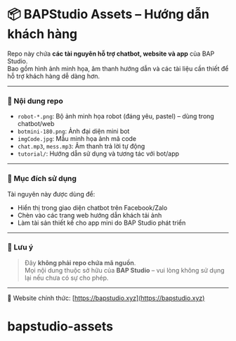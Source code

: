 # 📦 BAPStudio Assets – Hướng dẫn khách hàng

Repo này chứa **các tài nguyên hỗ trợ chatbot, website và app** của BAP Studio.  
Bao gồm hình ảnh minh họa, âm thanh hướng dẫn và các tài liệu cần thiết để hỗ trợ khách hàng dễ dàng hơn.

---

### 📂 Nội dung repo

- `robot-*.png`: Bộ ảnh minh họa robot (đáng yêu, pastel) – dùng trong chatbot/web
- `botmini-180.png`: Ảnh đại diện mini bot
- `imgCode.jpg`: Mẫu minh họa ảnh mã code
- `chat.mp3`, `mess.mp3`: Âm thanh trả lời tự động
- `tutorial/`: Hướng dẫn sử dụng và tương tác với bot/app

---

### 📌 Mục đích sử dụng

Tài nguyên này được dùng để:
- Hiển thị trong giao diện chatbot trên Facebook/Zalo
- Chèn vào các trang web hướng dẫn khách tải ảnh
- Làm tài sản thiết kế cho app mini do BAP Studio phát triển

---

### 🛑 Lưu ý

> Đây **không phải repo chứa mã nguồn**.  
> Mọi nội dung thuộc sở hữu của **BAP Studio** – vui lòng không sử dụng lại nếu chưa có sự cho phép.

---

📩 Website chính thức: [https://bapstudio.xyz](https://bapstudio.xyz)  
# bapstudio-assets

